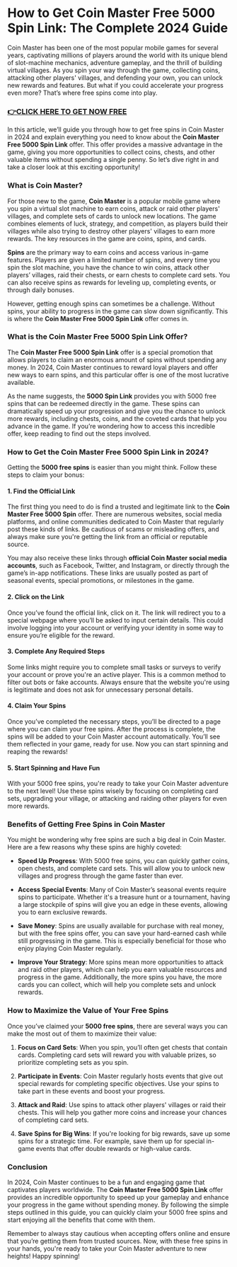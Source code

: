 # How to Get Coin Master Free 5000 Spin Link: The Complete 2024 Guide

Coin Master has been one of the most popular mobile games for several years, captivating millions of players around the world with its unique blend of slot-machine mechanics, adventure gameplay, and the thrill of building virtual villages. As you spin your way through the game, collecting coins, attacking other players' villages, and defending your own, you can unlock new rewards and features. But what if you could accelerate your progress even more? That’s where free spins come into play.

### [👉CLICK HERE TO GET NOW FREE](https://freeforyou.xyz/coin/master/)

In this article, we’ll guide you through how to get free spins in Coin Master in 2024 and explain everything you need to know about the **Coin Master Free 5000 Spin Link** offer. This offer provides a massive advantage in the game, giving you more opportunities to collect coins, chests, and other valuable items without spending a single penny. So let’s dive right in and take a closer look at this exciting opportunity!

### What is Coin Master?

For those new to the game, **Coin Master** is a popular mobile game where you spin a virtual slot machine to earn coins, attack or raid other players' villages, and complete sets of cards to unlock new locations. The game combines elements of luck, strategy, and competition, as players build their villages while also trying to destroy other players' villages to earn more rewards. The key resources in the game are coins, spins, and cards.

**Spins** are the primary way to earn coins and access various in-game features. Players are given a limited number of spins, and every time you spin the slot machine, you have the chance to win coins, attack other players’ villages, raid their chests, or earn chests to complete card sets. You can also receive spins as rewards for leveling up, completing events, or through daily bonuses.

However, getting enough spins can sometimes be a challenge. Without spins, your ability to progress in the game can slow down significantly. This is where the **Coin Master Free 5000 Spin Link** offer comes in.

### What is the Coin Master Free 5000 Spin Link Offer?

The **Coin Master Free 5000 Spin Link** offer is a special promotion that allows players to claim an enormous amount of spins without spending any money. In 2024, Coin Master continues to reward loyal players and offer new ways to earn spins, and this particular offer is one of the most lucrative available.

As the name suggests, the **5000 Spin Link** provides you with 5000 free spins that can be redeemed directly in the game. These spins can dramatically speed up your progression and give you the chance to unlock more rewards, including chests, coins, and the coveted cards that help you advance in the game. If you’re wondering how to access this incredible offer, keep reading to find out the steps involved.

### How to Get the Coin Master Free 5000 Spin Link in 2024?

Getting the **5000 free spins** is easier than you might think. Follow these steps to claim your bonus:

#### 1. **Find the Official Link**
The first thing you need to do is find a trusted and legitimate link to the **Coin Master Free 5000 Spin** offer. There are numerous websites, social media platforms, and online communities dedicated to Coin Master that regularly post these kinds of links. Be cautious of scams or misleading offers, and always make sure you're getting the link from an official or reputable source.

You may also receive these links through **official Coin Master social media accounts**, such as Facebook, Twitter, and Instagram, or directly through the game’s in-app notifications. These links are usually posted as part of seasonal events, special promotions, or milestones in the game.

#### 2. **Click on the Link**
Once you’ve found the official link, click on it. The link will redirect you to a special webpage where you’ll be asked to input certain details. This could involve logging into your account or verifying your identity in some way to ensure you’re eligible for the reward.

#### 3. **Complete Any Required Steps**
Some links might require you to complete small tasks or surveys to verify your account or prove you're an active player. This is a common method to filter out bots or fake accounts. Always ensure that the website you're using is legitimate and does not ask for unnecessary personal details.

#### 4. **Claim Your Spins**
Once you’ve completed the necessary steps, you’ll be directed to a page where you can claim your free spins. After the process is complete, the spins will be added to your Coin Master account automatically. You’ll see them reflected in your game, ready for use. Now you can start spinning and reaping the rewards!

#### 5. **Start Spinning and Have Fun**
With your 5000 free spins, you're ready to take your Coin Master adventure to the next level! Use these spins wisely by focusing on completing card sets, upgrading your village, or attacking and raiding other players for even more rewards.

### Benefits of Getting Free Spins in Coin Master

You might be wondering why free spins are such a big deal in Coin Master. Here are a few reasons why these spins are highly coveted:

- **Speed Up Progress**: With 5000 free spins, you can quickly gather coins, open chests, and complete card sets. This will allow you to unlock new villages and progress through the game faster than ever.
  
- **Access Special Events**: Many of Coin Master’s seasonal events require spins to participate. Whether it's a treasure hunt or a tournament, having a large stockpile of spins will give you an edge in these events, allowing you to earn exclusive rewards.
  
- **Save Money**: Spins are usually available for purchase with real money, but with the free spins offer, you can save your hard-earned cash while still progressing in the game. This is especially beneficial for those who enjoy playing Coin Master regularly.
  
- **Improve Your Strategy**: More spins mean more opportunities to attack and raid other players, which can help you earn valuable resources and progress in the game. Additionally, the more spins you have, the more cards you can collect, which will help you complete sets and unlock rewards.

### How to Maximize the Value of Your Free Spins

Once you’ve claimed your **5000 free spins**, there are several ways you can make the most out of them to maximize their value:

1. **Focus on Card Sets**: When you spin, you’ll often get chests that contain cards. Completing card sets will reward you with valuable prizes, so prioritize completing sets as you spin.

2. **Participate in Events**: Coin Master regularly hosts events that give out special rewards for completing specific objectives. Use your spins to take part in these events and boost your progress.

3. **Attack and Raid**: Use spins to attack other players' villages or raid their chests. This will help you gather more coins and increase your chances of completing card sets.

4. **Save Spins for Big Wins**: If you're looking for big rewards, save up some spins for a strategic time. For example, save them up for special in-game events that offer double rewards or high-value cards.

### Conclusion

In 2024, Coin Master continues to be a fun and engaging game that captivates players worldwide. The **Coin Master Free 5000 Spin Link** offer provides an incredible opportunity to speed up your gameplay and enhance your progress in the game without spending money. By following the simple steps outlined in this guide, you can quickly claim your 5000 free spins and start enjoying all the benefits that come with them.

Remember to always stay cautious when accepting offers online and ensure that you’re getting them from trusted sources. Now, with these free spins in your hands, you're ready to take your Coin Master adventure to new heights! Happy spinning!
